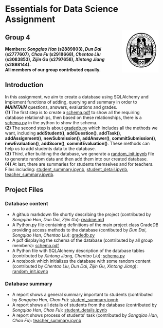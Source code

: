 # Essentials for Data Science Assignment
 <a href='https://github.com/hansq358/EfDS_assignment_DBSQL-4'><img src='Leiden.png' align="right" height="139" /></a>

## Group 4
**Members: _Songqiao Han_ (s2889803), _Dun Dai_ (s2777607), _Chao Fu_ (s2918668), _Chentao Liu_ (s3083853), _Zijin Gu_ (s2797658), _Xintong Jiang_ (s2898144).<br/>
All members of our group contributed eqaully.<br/>**
## Introduction
In this assignment, we aim to create a database using SQLAlchemy and implement functions of adding, querying and summary in order to _**MAINTAIN**_ questions, answers, evaluations and grades. <br/>
**(1)** The first step is to create a [schema.pdf](https://github.com/hansq358/EfDS_assignment_DBSQL-4/blob/main/schema.pdf) to show all the requiring database relationships, then based on these relationships, there is a [schema.py](https://github.com/hansq358/EfDS_assignment_DBSQL-4/blob/main/schema.py) in the python to show the schema. <br/>
**(2)** The second step is about [gradedb.py](https://github.com/hansq358/EfDS_assignment_DBSQL-4/blob/main/gradedb.py) which includes all the methods we want, including **addStudent()**, **addQuestion()**, **addTask()**, **addAssignment()**, **newSubmission()**, **addAnswer()**, **commitSubmission()**, **newEvaluation()**, **addScore()**, **commitEvaluation()**. These methods can help us to add students data to the database. <br/>
**(3)** Third, after building the database, we generate a [random_init.ipynb](https://github.com/hansq358/EfDS_assignment_DBSQL-4/blob/main/random_init.ipynb) file to generate random data and then add them into our created database.<br />
**(4)** At last, there are summaries for students themselves and for teachers. Files including: [student_summary.ipynb](https://github.com/hansq358/EfDS_assignment_DBSQL-4/blob/main/student_summary.ipynb), [student_detail.ipynb](https://github.com/hansq358/EfDS_assignment_DBSQL-4/blob/main/student_details.ipynb), [teacher_summary.ipynb](https://github.com/hansq358/EfDS_assignment_DBSQL-4/blob/main/teacher_summary.ipynb).<br/>

## Project Files
### Database content
- A github markdown file shortly describing the project (contributed by _Songqiao Han_, _Dun Dai_, _Zijin Gu_): [readme.md](https://github.com/hansq358/EfDS_assignment_DBSQL-4/blob/main/README.md)
- A Python.py file containing definitions of the main project class GradeDB providing
access methods to the database (contibuted by _Dun Dai_, _Songqiao Han_, _Chentao Liu_): [gradedb.py](https://github.com/hansq358/EfDS_assignment_DBSQL-4/blob/main/gradedb.py)
- A pdf displaying the schema of the database (contributed by all group members): [schema.pdf](https://github.com/hansq358/EfDS_assignment_DBSQL-4/blob/main/schema.pdf)
- A Python file with SQLAlchemy description of the database tables (contributed by _Xintong Jiang_, _Chentao Liu_): [schema.py](https://github.com/hansq358/EfDS_assignment_DBSQL-4/blob/main/schema.py)
- A notebook which initializes the database with some random content (contributed by _Chentao Liu_, _Dun Dai_, _Zijin Gu_, _Xintong Jiang_): [random_init.ipynb](https://github.com/hansq358/EfDS_assignment_DBSQL-4/blob/main/random_init.ipynb)

### Database summary
- A report shows a general summary important to students (contributed by _Songqiao Han_, _Chao Fu_): [student_summary.ipynb](https://github.com/hansq358/EfDS_assignment_DBSQL-4/blob/main/student_summary.ipynb)
- A report shows all details of students from the database (contributed by _Songqiao Han_, _Chao Fu_): [student_details.ipynb](https://github.com/hansq358/EfDS_assignment_DBSQL-4/blob/main/student_details.ipynb)
- A report shows process of students' task (contributed by _Songqiao Han_, _Chao Fu_): [teacher_summary.ipynb](https://github.com/hansq358/EfDS_assignment_DBSQL-4/blob/main/teacher_summary.ipynb)


